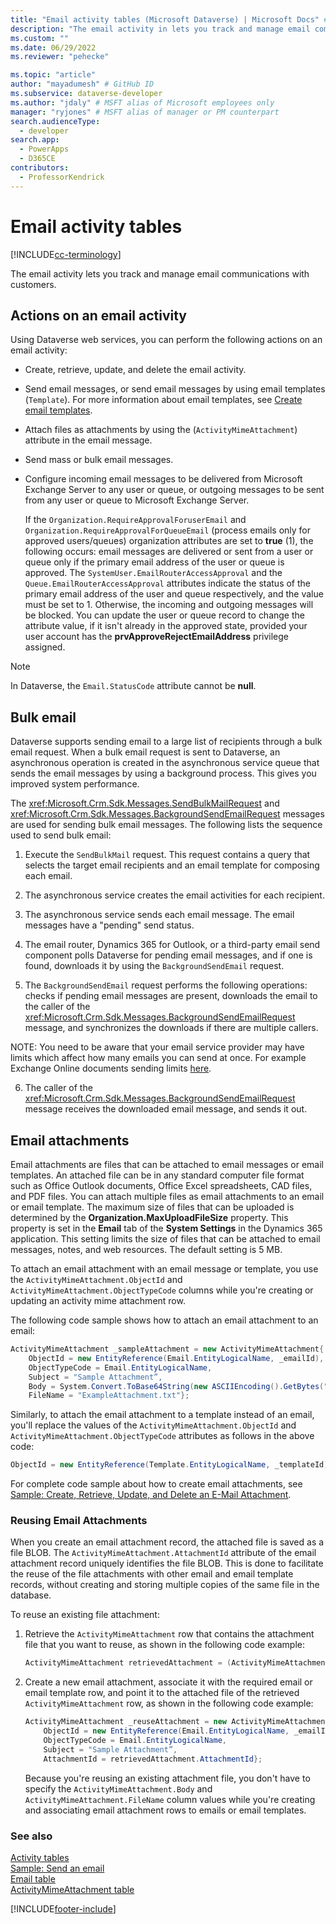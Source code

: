 ```yaml
---
title: "Email activity tables (Microsoft Dataverse) | Microsoft Docs" # Intent and product brand in a unique string of 43-59 chars including spaces
description: "The email activity in lets you track and manage email communications with customers." # 115-145 characters including spaces. This abstract displays in the search result.
ms.custom: ""
ms.date: 06/29/2022
ms.reviewer: "pehecke"

ms.topic: "article"
author: "mayadumesh" # GitHub ID
ms.subservice: dataverse-developer
ms.author: "jdaly" # MSFT alias of Microsoft employees only
manager: "ryjones" # MSFT alias of manager or PM counterpart
search.audienceType: 
  - developer
search.app: 
  - PowerApps
  - D365CE
contributors:
  - ProfessorKendrick
---
```

# Email activity tables

[!INCLUDE[cc-terminology](includes/cc-terminology.md)]

The email activity lets you track and manage email communications with customers. 
  
<a name="Actions"></a>   

## Actions on an email activity  
 Using Dataverse web services, you can perform the following actions on an email activity:  
  
- Create, retrieve, update, and delete the email activity.  
  
- Send email messages, or send email messages by using email templates (`Template`). For more information about email templates, see [Create email templates](../../user/email-template-create.md).  
  
- Attach files as attachments by using the (`ActivityMimeAttachment`) attribute in the email message.  
  
- Send mass or bulk email messages.  
  
- Configure incoming email messages to be delivered from Microsoft Exchange Server to any user or queue, or outgoing messages to be sent from any user or queue to Microsoft Exchange Server.  
  
   If the `Organization.RequireApprovalForuserEmail` and `Organization.RequireApprovalForQueueEmail` (process emails only for approved users/queues) organization attributes are set to **true** (1),  the following occurs: email messages are delivered or sent from a user or queue only if the primary email address of the user or queue is approved. The `SystemUser.EmailRouterAccessApproval` and the `Queue.EmailRouterAccessApproval` attributes indicate the status of the primary email address of the user and queue respectively, and the value must be set to 1. Otherwise, the incoming and outgoing messages will be blocked. You can update the user or queue record to change the attribute value, if it isn't already in the approved state, provided your user account has the **prvApproveRejectEmailAddress** privilege assigned.
  
> [!NOTE]
>  In Dataverse, the `Email.StatusCode` attribute cannot be **null**.  
  
<a name="BulkE-Mail"></a>   

## Bulk email  
 Dataverse supports sending email to a large list of recipients through a bulk email request. When a bulk email request is sent to Dataverse, an asynchronous operation is created in the asynchronous service queue that sends the email messages by using a background process. This gives you improved system performance.  
  
 The <xref:Microsoft.Crm.Sdk.Messages.SendBulkMailRequest> and <xref:Microsoft.Crm.Sdk.Messages.BackgroundSendEmailRequest> messages are used for sending bulk email messages. The following lists the sequence used to send bulk email:  
  
1. Execute the `SendBulkMail` request. This request contains a query that selects the target email recipients and an email template for composing each email.  
  
2. The asynchronous service creates the email activities for each recipient.  
  
3. The asynchronous service sends each email message. The email messages have a "pending" send status.  
  
4. The email router, Dynamics 365 for Outlook, or a third-party email send component polls Dataverse for pending email messages, and if one is found, downloads it by using the `BackgroundSendEmail` request.  
  
5. The `BackgroundSendEmail` request performs the following operations: checks if pending email messages are present, downloads the email to the caller of the <xref:Microsoft.Crm.Sdk.Messages.BackgroundSendEmailRequest> message, and synchronizes the downloads if there are multiple callers.  

NOTE: You need to be aware that your email service provider may have limits which affect how many emails you can send at once. For example Exchange Online documents sending limits [here](https://docs.microsoft.com/en-us/office365/servicedescriptions/exchange-online-service-description/exchange-online-limits#sending-limits).
  
6. The caller of the <xref:Microsoft.Crm.Sdk.Messages.BackgroundSendEmailRequest> message receives the downloaded email message, and sends it out.  
  
<a name="E-MailAttachments"></a>   

## Email attachments  
 
Email attachments are files that can be attached to email messages or email templates. An attached file can be in any standard computer file format such as Office Outlook documents, Office Excel spreadsheets, CAD files, and PDF files. You can attach multiple files as email attachments to an email or email template. The maximum size of files that can be uploaded is determined by the **Organization.MaxUploadFileSize** property. This property is set in the **Email** tab of the **System Settings** in the Dynamics 365 application. This setting limits the size of files that can be attached to email messages, notes, and web resources. The default setting is 5 MB. 
  
 To attach an email attachment with an email message or template, you use the `ActivityMimeAttachment.ObjectId` and `ActivityMimeAttachment.ObjectTypeCode` columns while you're creating or updating an activity mime attachment row.  
  
 The following code sample shows how to attach an email attachment to an email:  
  
```csharp  
ActivityMimeAttachment _sampleAttachment = new ActivityMimeAttachment{  
    ObjectId = new EntityReference(Email.EntityLogicalName, _emailId),  
    ObjectTypeCode = Email.EntityLogicalName,  
    Subject = "Sample Attachment”,  
    Body = System.Convert.ToBase64String(new ASCIIEncoding().GetBytes("Example Attachment")),  
    FileName = "ExampleAttachment.txt"};  
```  
  
 Similarly, to attach the email attachment to a template instead of an email, you'll replace the values of the `ActivityMimeAttachment.ObjectId` and `ActivityMimeAttachment.ObjectTypeCode` attributes as follows in the above code:  
  
```csharp  
ObjectId = new EntityReference(Template.EntityLogicalName, _templateId), ObjectTypeCode = Template.EntityLogicalName,  
```  
  
 For complete code sample about how to create email attachments, see [Sample: Create, Retrieve, Update, and Delete an E-Mail Attachment](/dynamics365/customer-engagement/developer/sample-create-retrieve-update-delete-email-attachment).  
  
### Reusing Email Attachments
  
 When you create an email attachment record, the attached file is saved as a file BLOB. The `ActivityMimeAttachment.AttachmentId` attribute of the email attachment record uniquely identifies the file BLOB. This is done to facilitate the reuse of the file attachments with other email and email template records, without creating and storing multiple copies of the same file in the database.  
  
 To reuse an existing file attachment:  
  
1.  Retrieve the `ActivityMimeAttachment` row that contains the attachment file that you want to reuse, as shown in the following code example:  
  
    ```csharp  
    ActivityMimeAttachment retrievedAttachment = (ActivityMimeAttachment)_serviceProxy.Retrieve(ActivityMimeAttachment.EntityLogicalName, _emailAttachmentId, new ColumnSet(true));  
    ```  
  
2.  Create a new email attachment, associate it with the required email or email template row, and point it to the attached file of the retrieved `ActivityMimeAttachment` row, as shown in the following code example:  
  
    ```csharp  
    ActivityMimeAttachment _reuseAttachment = new ActivityMimeAttachment{  
        ObjectId = new EntityReference(Email.EntityLogicalName, _emailId),  
        ObjectTypeCode = Email.EntityLogicalName,  
        Subject = "Sample Attachment”,  
        AttachmentId = retrievedAttachment.AttachmentId};  
    ```  
  
     Because you're reusing an existing attachment file, you don't have to specify the `ActivityMimeAttachment.Body` and `ActivityMimeAttachment.FileName` column values while you're creating and associating email attachment rows to emails or email templates.  
  
### See also  
 [Activity tables](activity-entities.md)   
 [Sample: Send an email](org-service/samples/send-email.md)   
 [Email table](/reference/entities/email.md)   
 [ActivityMimeAttachment table](/reference/entities/activitymimeattachment.md)


[!INCLUDE[footer-include](../../includes/footer-banner.md)]

